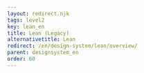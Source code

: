 ```yaml
---
layout: redirect.njk
tags: level2
key: lean_en
title: Lean (Legacy)
alternativetitle: Lean
redirect: /en/design-system/lean/overview/
parent: designsystem_en
order: 60
---
```

